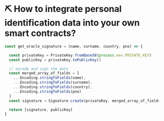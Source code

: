# ⛏ How to integrate personal identification data into your own smart contracts?



```javascript
const get_oracle_signature = (name, surname, country, pno) => {

  const privateKey = PrivateKey.fromBase58(process.env.PRIVATE_KEY)
  const publicKey = privateKey.toPublicKey()

  // encode and sign the data
  const merged_array_of_fields = [
    ...Encoding.stringToFields(name),
    ...Encoding.stringToFields(surname),
    ...Encoding.stringToFields(country),
    ...Encoding.stringToFields(pno)
  ]
  const signature = Signature.create(privateKey, merged_array_of_fields)

  return [signature, publicKey]
}

```
